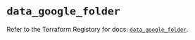 # `data_google_folder`

Refer to the Terraform Registory for docs: [`data_google_folder`](https://registry.terraform.io/providers/hashicorp/google/5.11.0/docs/data-sources/folder).
